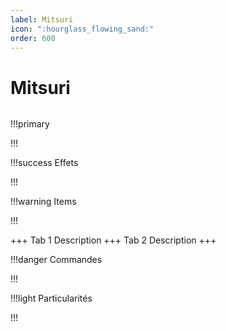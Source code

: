 ```yaml
---
label: Mitsuri
icon: ":hourglass_flowing_sand:"
order: 600
---
```


# Mitsuri

```txt

```

!!!primary

!!!

!!!success Effets

!!!

!!!warning Items

!!!

+++ Tab 1
Description
+++ Tab 2 
Description
+++

!!!danger Commandes

!!!

!!!light Particularités

!!!

